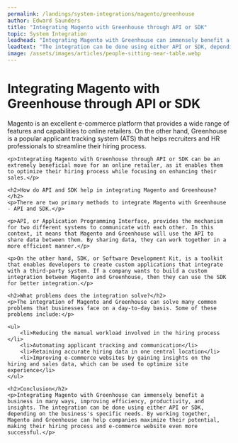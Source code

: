 ```yaml
---
permalink: /landings/system-integrations/magento/greenhouse
author: Edward Saunders
title: "Integrating Magento with Greenhouse through API or SDK"
topic: System Integration
leadhead: "Integrating Magento with Greenhouse can immensely benefit a business in many ways, improving efficiency, productivity, and insights"
leadtext: "The integration can be done using either API or SDK, depending on the business's specific needs. By working together, Magento and Greenhouse can help companies maximize their potential, making their hiring process and e-commerce website even more successful."
image: /assets/images/articles/people-sitting-near-table.webp
---
```

<div class="arttext">	<h1>Integrating Magento with Greenhouse through API or SDK</h1>
	<p>Magento is an excellent e-commerce platform that provides a wide range of features and capabilities to online retailers. On the other hand, Greenhouse is a popular applicant tracking system (ATS) that helps recruiters and HR professionals to streamline their hiring process.</p>
	
	<p>Integrating Magento with Greenhouse through API or SDK can be an extremely beneficial move for an online retailer, as it enables them to optimize their hiring process while focusing on enhancing their sales.</p>

	<h2>How do API and SDK help in integrating Magento and Greenhouse?</h2>
	<p>There are two primary methods to integrate Magento with Greenhouse - API and SDK.</p>
	
	<p>API, or Application Programming Interface, provides the mechanism for two different systems to communicate with each other. In this context, it means that Magento and Greenhouse will use the API to share data between them. By sharing data, they can work together in a more efficient manner.</p>
	
	<p>On the other hand, SDK, or Software Development Kit, is a toolkit that enables developers to create custom applications that integrate with a third-party system. If a company wants to build a custom integration between Magento and Greenhouse, then they can use the SDK for better integration.</p>

	<h2>What problems does the integration solve?</h2>
	<p>The integration of Magento and Greenhouse can solve many common problems that businesses face on a day-to-day basis. Some of these problems include:</p>
	
	<ul>
		<li>Reducing the manual workload involved in the hiring process </li>
		<li>Automating applicant tracking and communication</li>
		<li>Retaining accurate hiring data in one central location</li>
		<li>Improving e-commerce websites by gaining insights on the hiring and sales data, which can be used to optimize site experience</li>
	</ul>

	<h2>Conclusion</h2>
	<p>Integrating Magento with Greenhouse can immensely benefit a business in many ways, improving efficiency, productivity, and insights. The integration can be done using either API or SDK, depending on the business's specific needs. By working together, Magento and Greenhouse can help companies maximize their potential, making their hiring process and e-commerce website even more successful.</p>
</div>
